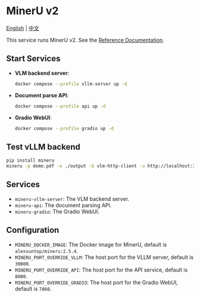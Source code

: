 # MinerU v2

[English](./README.md) | [中文](./README.zh.md)

This service runs MinerU v2. See the [Reference Documentation](https://opendatalab.github.io/MinerU/zh/usage/quick_usage/).

## Start Services

- **VLM backend server**:

  ```bash
  docker compose --profile vllm-server up -d
  ```

- **Document parse API**:

  ```bash
  docker compose --profile api up -d
  ```

- **Gradio WebUI**:

  ```bash
  docker compose --profile gradio up -d
  ```

## Test vLLM backend

```bash
pip install mineru
mineru -p demo.pdf -o ./output -b vlm-http-client -u http://localhost:30000
```

## Services

- `mineru-vllm-server`: The VLM backend server.
- `mineru-api`: The document parsing API.
- `mineru-gradio`: The Gradio WebUI.

## Configuration

- `MINERU_DOCKER_IMAGE`: The Docker image for MinerU, default is `alexsuntop/mineru:2.5.4`.
- `MINERU_PORT_OVERRIDE_VLLM`: The host port for the VLLM server, default is `30000`.
- `MINERU_PORT_OVERRIDE_API`: The host port for the API service, default is `8000`.
- `MINERU_PORT_OVERRIDE_GRADIO`: The host port for the Gradio WebUI, default is `7860`.
